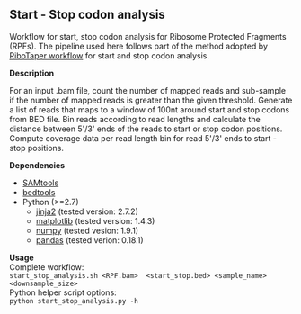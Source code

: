 
Start - Stop codon analysis
---------------------------

Workflow for start, stop codon analysis for Ribosome Protected Fragments (RPFs). The pipeline used here follows part of the method adopted by 
[RiboTaper workflow](https://ohlerlab.mdc-berlin.de/software/RiboTaper_126/) for start and stop codon analysis.

**Description**

For an input .bam file, count the number of mapped reads and sub-sample if the number of mapped reads is greater than the given threshold.
Generate a list of reads that maps to a window of 100nt around start and stop codons from BED file. Bin reads according to read lengths and calculate the distance between 5'/3' 
ends of the reads to start or stop codon positions. Compute coverage data per read length bin for read 5'/3' ends to start - stop positions.

**Dependencies**
+ [SAMtools](http://samtools.sourceforge.net/)  
+ [bedtools](http://bedtools.readthedocs.io/en/latest/)
+ Python (>=2.7)
  + [jinja2](https://pypi.python.org/pypi/Jinja2) (tested version: 2.7.2)
  + [matplotlib](https://pypi.python.org/pypi/matplotlib) (tested version: 1.4.3)
  + [numpy](https://pypi.python.org/pypi/numpy) (tested vesion: 1.9.1)
  + [pandas](https://pypi.python.org/pypi/pandas) (tested verion: 0.18.1)
 
**Usage**  
Complete workflow:  
`start_stop_analysis.sh <RPF.bam>  <start_stop.bed> <sample_name>  <downsample_size>`  
Python helper script options:  
`python start_stop_analysis.py -h`


